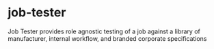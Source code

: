# job-tester
Job Tester provides role agnostic testing of a job against a library of manufacturer, internal workflow, and branded corporate specifications
